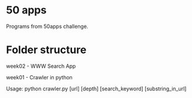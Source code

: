 50 apps
======

Programs from 50apps challenge.

Folder structure
====

week02 - WWW Search App

week01 - Crawler in python

Usage:
python crawler.py [url] [depth] [search_keyword] [substring_in_url]